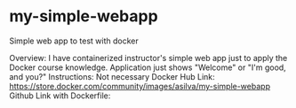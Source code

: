 # my-simple-webapp
Simple web app to test with docker

Overview: I have containerized instructor's simple web app just to apply the Docker course knowledge. Application just shows "Welcome" or "I'm good, and you?"
Instructions: Not necessary
Docker Hub Link: https://store.docker.com/community/images/asilva/my-simple-webapp
Github Link with Dockerfile:
